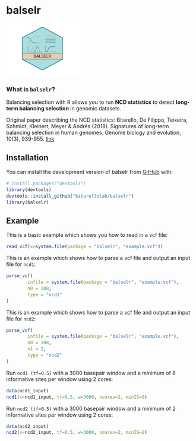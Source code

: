 
<!-- README.md is generated from README.Rmd. Please edit that file -->

# balselr

<!-- badges: start -->

<img src="images/balselr.png" style="width:40.0%;height:40.0%" />

<!-- badges: end -->

### What is `balselr`?

Balancing selection with R allows you to run **NCD statistics** to
detect **long-term balancing selection** in genomic datasets.

Original paper describing the NCD statistics: Bitarello, De Filippo,
Teixeira, Schmidt, Kleinert, Meyer & Andrés (2018). Signatures of
long-term balancing selection in human genomes. Genome biology and
evolution, 10(3), 939-955.
[link](https://academic.oup.com/gbe/article/10/3/939/4938688)

## Installation

You can install the development version of balselr from
[GitHub](https://github.com/) with:

``` r
# install.packages("devtools")
library(devtools)
devtools::install_github("bitarellolab/balselr")
library(balselr)
```

## Example

This is a basic example which shows you how to read in a vcf file:

``` r
read_vcf(x=system.file(package = "balselr", "example.vcf"))
```

This is an example which shows how to parse a vcf file and output an
input file for `ncd1`:

``` r
parse_vcf(
        infile = system.file(package = "balselr", "example.vcf"),
        n0 = 108,
        type = "ncd1"
)
```

This is an example which shows how to parse a vcf file and output an
input file for `ncd2`:

``` r
parse_vcf(
        infile = system.file(package = "balselr", "example.vcf"),
        n0 = 108,
        n1 = 2,
        type = "ncd2"
)
```

Run `ncd1 (tf=0.5)` with a 3000 basepair window and a minimum of 8
informative sites per window using 2 cores:

``` r
data(ncd1_input)
ncd1(x=ncd1_input, tf=0.5, w=3000, ncores=2, minIS=8)
```

Run `ncd2 (tf=0.5)` with a 3000 basepair window and a minimum of 2
informative sites per window using 2 cores:

``` r
data(ncd2_input)
ncd2(x=ncd2_input, tf=0.5, w=3000, ncores=2, minIS=2)
```
